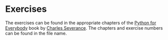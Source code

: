 # Exercises
The exercises can be found in the appropriate chapters of the [Python for Everybody](https://books.trinket.io/pfe/index.html) book by [Charles Severance](https://online.dr-chuck.com/). The chapters and exercise numbers can be found in the file name.
